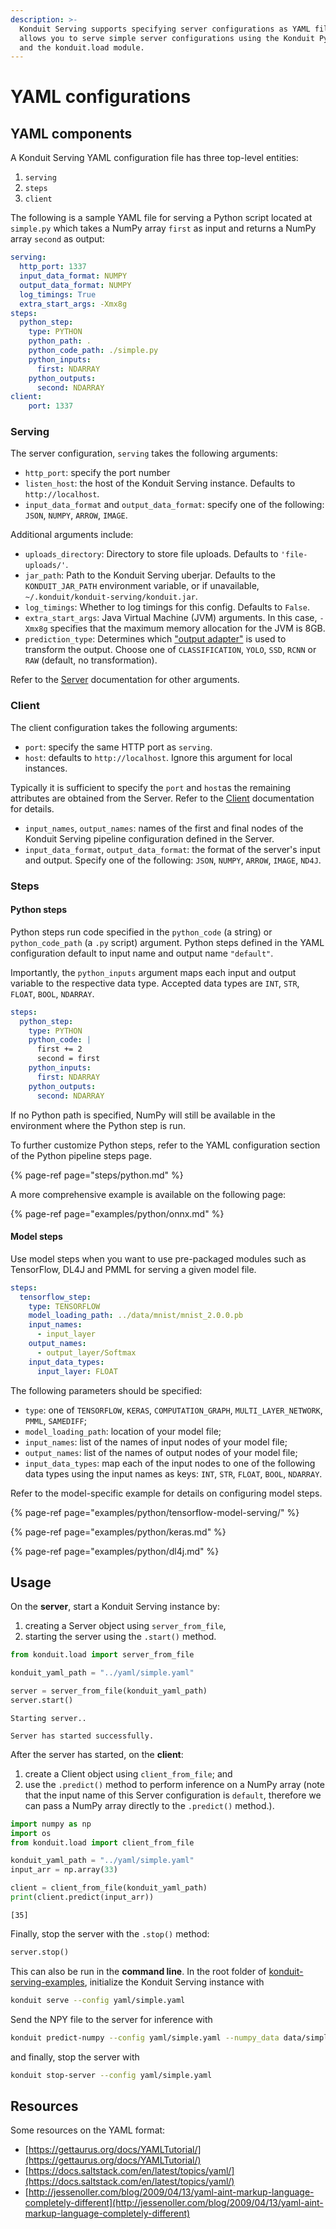 ```yaml
---
description: >-
  Konduit Serving supports specifying server configurations as YAML files. This
  allows you to serve simple server configurations using the Konduit Python CLI
  and the konduit.load module.
---
```


# YAML configurations

## YAML components

A Konduit Serving YAML configuration file has three top-level entities:

1. `serving`
2. `steps`
3. `client`

The following is a sample YAML file for serving a Python script located at `simple.py` which takes a NumPy array `first` as input and returns a NumPy array `second` as output:

```yaml
serving:
  http_port: 1337
  input_data_format: NUMPY
  output_data_format: NUMPY
  log_timings: True
  extra_start_args: -Xmx8g
steps:
  python_step:
    type: PYTHON
    python_path: .
    python_code_path: ./simple.py
    python_inputs:
      first: NDARRAY
    python_outputs:
      second: NDARRAY
client:
    port: 1337
```

### Serving

The server configuration, `serving` takes the following arguments:

* `http_port`: specify the port number 
* `listen_host`: the host of the Konduit Serving instance. Defaults to `http://localhost`. 
* `input_data_format` and `output_data_format`: specify one of the following: `JSON`, `NUMPY`, `ARROW`, `IMAGE`.

Additional arguments include:

* `uploads_directory`: Directory to store file uploads. Defaults to `'file-uploads/'`.
* `jar_path`: Path to the Konduit Serving uberjar. Defaults to the `KONDUIT_JAR_PATH` environment variable, or if unavailable, `~/.konduit/konduit-serving/konduit.jar`. 
* `log_timings`: Whether to log timings for this config. Defaults to `False`.
* `extra_start_args`: Java Virtual Machine \(JVM\) arguments. In this case, `-Xmx8g` specifies that the maximum memory allocation for the JVM is 8GB. 
* `prediction_type`: Determines which ["output adapter"](https://github.com/KonduitAI/konduit-serving/tree/b247b211d5e2441e781ddc960bfed12dff446890/konduit-serving-api/src/main/java/ai/konduit/serving/output) is used to transform the output. Choose one of `CLASSIFICATION`, `YOLO`, `SSD`, `RCNN` or `RAW` \(default, no transformation\). 

Refer to the [Server](server/inference.md) documentation for other arguments.

### Client

The client configuration takes the following arguments:

* `port`: specify the same HTTP port as `serving`. 
* `host`: defaults to `http://localhost`. Ignore this argument for local instances.

Typically it is sufficient to specify the `port` and `host`as the remaining attributes are obtained from the Server. Refer to the [Client](client/python-client.md) documentation for details.

* `input_names`, `output_names`: names of the first and final nodes of the Konduit Serving pipeline configuration defined in the Server. 
* `input_data_format`, `output_data_format`: the format of the server's input and output. Specify one of the following: `JSON`, `NUMPY`, `ARROW`, `IMAGE`, `ND4J`. 

### Steps

#### Python steps

Python steps run code specified in the `python_code` \(a string\) or `python_code_path` \(a `.py` script\) argument. Python steps defined in the YAML configuration default to input name and output name `"default"`.

Importantly, the `python_inputs` argument maps each input and output variable to the respective data type. Accepted data types are `INT`, `STR`, `FLOAT`, `BOOL`, `NDARRAY`.

```yaml
steps: 
  python_step: 
    type: PYTHON
    python_code: |
      first += 2
      second = first
    python_inputs:
      first: NDARRAY
    python_outputs:
      second: NDARRAY
```

If no Python path is specified, NumPy will still be available in the environment where the Python step is run.

To further customize Python steps, refer to the YAML configuration section of the Python pipeline steps page.

{% page-ref page="steps/python.md" %}

A more comprehensive example is available on the following page:

{% page-ref page="examples/python/onnx.md" %}

#### Model steps

Use model steps when you want to use pre-packaged modules such as TensorFlow, DL4J and PMML for serving a given model file.

```yaml
steps:
  tensorflow_step:
    type: TENSORFLOW
    model_loading_path: ../data/mnist/mnist_2.0.0.pb
    input_names:
      - input_layer
    output_names:
      - output_layer/Softmax
    input_data_types:
      input_layer: FLOAT
```

The following parameters should be specified:

* `type`: one of `TENSORFLOW`, `KERAS`, `COMPUTATION_GRAPH`, `MULTI_LAYER_NETWORK`, `PMML`, `SAMEDIFF`;
* `model_loading_path`: location of your model file; 
* `input_names`: list of the names of input nodes of your model file;
* `output_names`: list of the names of output nodes of your model file;
* `input_data_types`: map each of the input nodes to one of the following data types using the input names as keys: `INT`, `STR`, `FLOAT`, `BOOL`, `NDARRAY`. 

Refer to the model-specific example for details on configuring model steps.

{% page-ref page="examples/python/tensorflow-model-serving/" %}

{% page-ref page="examples/python/keras.md" %}

{% page-ref page="examples/python/dl4j.md" %}

## Usage

On the **server**, start a Konduit Serving instance by:

1. creating a Server object using `server_from_file`, 
2. starting the server using the `.start()` method. 

```python
from konduit.load import server_from_file

konduit_yaml_path = "../yaml/simple.yaml"

server = server_from_file(konduit_yaml_path)
server.start()
```

```text
Starting server..

Server has started successfully.
```

After the server has started, on the **client**:

1. create a Client object using `client_from_file`; and
2. use the `.predict()` method to perform inference on a NumPy array \(note that the input name of this Server configuration is `default`, therefore we can pass a NumPy array directly to the `.predict()` method.\).

```python
import numpy as np 
import os
from konduit.load import client_from_file

konduit_yaml_path = "../yaml/simple.yaml"
input_arr = np.array(33)

client = client_from_file(konduit_yaml_path)
print(client.predict(input_arr))
```

```text
[35]
```

Finally, stop the server with the `.stop()` method:

```python
server.stop()
```

This can also be run in the **command line**. In the root folder of [konduit-serving-examples](https://github.com/KonduitAI/konduit-serving-examples), initialize the Konduit Serving instance with

```bash
konduit serve --config yaml/simple.yaml
```

Send the NPY file to the server for inference with

```bash
konduit predict-numpy --config yaml/simple.yaml --numpy_data data/simple/input_arr.npy
```

and finally, stop the server with

```bash
konduit stop-server --config yaml/simple.yaml
```

## Resources

Some resources on the YAML format:

* [https://gettaurus.org/docs/YAMLTutorial/](https://gettaurus.org/docs/YAMLTutorial/)
* [https://docs.saltstack.com/en/latest/topics/yaml/](https://docs.saltstack.com/en/latest/topics/yaml/)
* [http://jessenoller.com/blog/2009/04/13/yaml-aint-markup-language-completely-different](http://jessenoller.com/blog/2009/04/13/yaml-aint-markup-language-completely-different)

